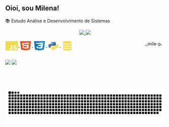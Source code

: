 ## Oioi, sou Milena!
📚 Estudo Análise e Desenvolvimento de Sistemas

<div align="center">
  <a href="https://github.com/milenabarbosa">
  <img height="130em" src="https://github-readme-stats.vercel.app/api?username=milenabarbosa&show_icons=true&theme=midnight-purple&include_all_commits=true&count_private=true"/>
  <img height="130em" src="https://github-readme-stats.vercel.app/api/top-langs/?username=milenabarbosa&layout=compact&langs_count=7&theme=midnight-purple"/>
</div>

<div style="display: inline_block"><br>
  <img align="center" alt="mile-Js" height="30" width="40" src="https://raw.githubusercontent.com/devicons/devicon/master/icons/javascript/javascript-plain.svg">
  <img align="center" alt="mile-HTML" height="30" width="40" src="https://raw.githubusercontent.com/devicons/devicon/master/icons/html5/html5-original.svg">
  <img align="center" alt="mile-CSS" height="30" width="40" src="https://raw.githubusercontent.com/devicons/devicon/master/icons/css3/css3-original.svg">
  <img align="center" alt="mile-Python" height="30" width="40" src="https://raw.githubusercontent.com/devicons/devicon/master/icons/python/python-original.svg">
  <img align="center" alt="mile-SQL" height="30" width="40" src="https://raw.githubusercontent.com/devicons/devicon/master/icons/sql/sql-original.svg">
  <img align="right" alt="mile-pic" height="150" style="border-radius:50px;" src="https://media.discordapp.net/attachments/730552419955507313/914281818235224134/download20211106172930.png?width=586&height=586">
</div>

##

<div> 
 <a href = "mailto:milenabp9@gmail.com"><img src="https://img.shields.io/badge/-Gmail-%23333?style=for-the-badge&logo=gmail&logoColor=white" target="_blank"></a>
 <a href="https://www.linkedin.com/in/milenapimentel/" target="_blank"><img src="https://img.shields.io/badge/-LinkedIn-%230077B5?style=for-the-badge&logo=linkedin&logoColor=white" target="_blank"></a> 
  
  ![Snake animation](https://github.com/milenabarbosa/milenabarbosa/blob/output/github-contribution-grid-snake.svg)
 
 </div> 
 
